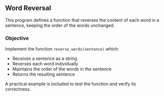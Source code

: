 ## Word Reversal

This program defines a function that reverses the content of each word in a sentence, keeping the order of the words unchanged.

### Objective

Implement the function `reverse_words(sentence)` which:

* Receives a sentence as a string
* Reverses each word individually
* Maintains the order of the words in the sentence
* Returns the resulting sentence

A practical example is included to test the function and verify its correctness.

